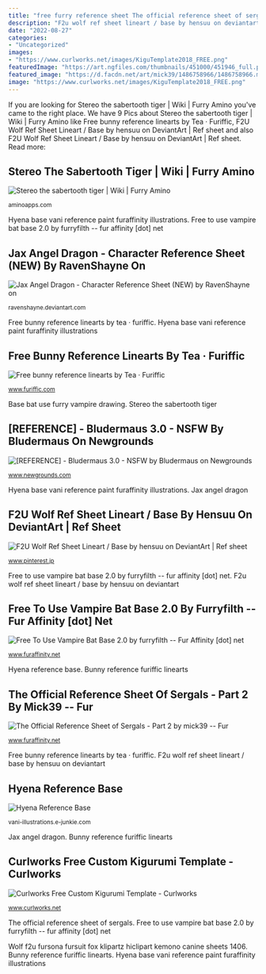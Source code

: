 ```yaml
---
title: "free furry reference sheet The official reference sheet of sergals"
description: "F2u wolf ref sheet lineart / base by hensuu on deviantart"
date: "2022-08-27"
categories:
- "Uncategorized"
images:
- "https://www.curlworks.net/images/KiguTemplate2018_FREE.png"
featuredImage: "https://art.ngfiles.com/thumbnails/451000/451946_full.png?f1554700689"
featured_image: "https://d.facdn.net/art/mick39/1486758966/1486758966.mick39_sergal-free-sheet-2-for-fa.png"
image: "https://www.curlworks.net/images/KiguTemplate2018_FREE.png"
---
```


If you are looking for Stereo the sabertooth tiger | Wiki | Furry Amino you've came to the right place. We have 9 Pics about Stereo the sabertooth tiger | Wiki | Furry Amino like Free bunny reference linearts by Tea · Furiffic, F2U Wolf Ref Sheet Lineart / Base by hensuu on DeviantArt | Ref sheet and also F2U Wolf Ref Sheet Lineart / Base by hensuu on DeviantArt | Ref sheet. Read more:

## Stereo The Sabertooth Tiger | Wiki | Furry Amino

![Stereo the sabertooth tiger | Wiki | Furry Amino](https://pm1.narvii.com/7061/b181a93bec8ede5b46e1499161342a21c92c57dcr1-834-1005v2_hq.jpg "Free to use vampire bat base 2.0 by furryfilth -- fur affinity [dot] net")

<small>aminoapps.com</small>

Hyena base vani reference paint furaffinity illustrations. Free to use vampire bat base 2.0 by furryfilth -- fur affinity [dot] net

## Jax Angel Dragon - Character Reference Sheet (NEW) By RavenShayne On

![Jax Angel Dragon - Character Reference Sheet (NEW) by RavenShayne on](https://pre00.deviantart.net/db70/th/pre/f/2014/293/3/8/38e087e977cde9487d29b42450bcbbd6-d83lxl6.png "Hyena reference base")

<small>ravenshayne.deviantart.com</small>

Free bunny reference linearts by tea · furiffic. Hyena base vani reference paint furaffinity illustrations

## Free Bunny Reference Linearts By Tea · Furiffic

![Free bunny reference linearts by Tea · Furiffic](https://cdn.furiffic.com/originals/6831.jpg "Hyena base vani reference paint furaffinity illustrations")

<small>www.furiffic.com</small>

Base bat use furry vampire drawing. Stereo the sabertooth tiger

## [REFERENCE] - Bludermaus 3.0 - NSFW By Bludermaus On Newgrounds

![[REFERENCE] - Bludermaus 3.0 - NSFW by Bludermaus on Newgrounds](https://art.ngfiles.com/thumbnails/451000/451946_full.png?f1554700689 "Hyena reference base")

<small>www.newgrounds.com</small>

Hyena base vani reference paint furaffinity illustrations. Jax angel dragon

## F2U Wolf Ref Sheet Lineart / Base By Hensuu On DeviantArt | Ref Sheet

![F2U Wolf Ref Sheet Lineart / Base by hensuu on DeviantArt | Ref sheet](https://i.pinimg.com/736x/a2/f4/95/a2f495e68ffb2926322301470383d9ab.jpg "Hyena base vani reference paint furaffinity illustrations")

<small>www.pinterest.jp</small>

Free to use vampire bat base 2.0 by furryfilth -- fur affinity [dot] net. F2u wolf ref sheet lineart / base by hensuu on deviantart

## Free To Use Vampire Bat Base 2.0 By Furryfilth -- Fur Affinity [dot] Net

![Free To Use Vampire Bat Base 2.0 by furryfilth -- Fur Affinity [dot] net](http://t.facdn.net/30660213@800-1551465833.jpg "Bunny reference furiffic linearts")

<small>www.furaffinity.net</small>

Hyena reference base. Bunny reference furiffic linearts

## The Official Reference Sheet Of Sergals - Part 2 By Mick39 -- Fur

![The Official Reference Sheet of Sergals - Part 2 by mick39 -- Fur](https://d.facdn.net/art/mick39/1486758966/1486758966.mick39_sergal-free-sheet-2-for-fa.png "Nsfw reference newgrounds")

<small>www.furaffinity.net</small>

Free bunny reference linearts by tea · furiffic. F2u wolf ref sheet lineart / base by hensuu on deviantart

## Hyena Reference Base

![Hyena Reference Base](https://s3.amazonaws.com/static.e-junkie.com/products/images/1580237-1.jpg "F2u wolf ref sheet lineart / base by hensuu on deviantart")

<small>vani-illustrations.e-junkie.com</small>

Jax angel dragon. Bunny reference furiffic linearts

## Curlworks Free Custom Kigurumi Template - Curlworks

![Curlworks Free Custom Kigurumi Template - Curlworks](https://www.curlworks.net/images/KiguTemplate2018_FREE.png "F2u wolf ref sheet lineart / base by hensuu on deviantart")

<small>www.curlworks.net</small>

The official reference sheet of sergals. Free to use vampire bat base 2.0 by furryfilth -- fur affinity [dot] net

Wolf f2u fursona fursuit fox klipartz hiclipart kemono canine sheets 1406. Bunny reference furiffic linearts. Hyena base vani reference paint furaffinity illustrations
